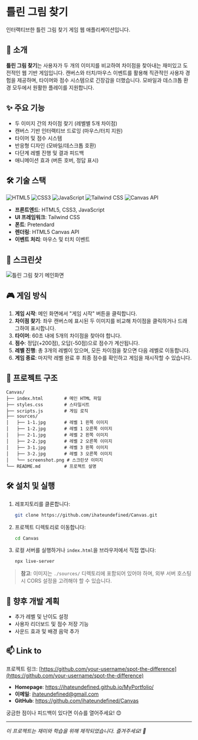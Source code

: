 # 틀린 그림 찾기

인터랙티브한 틀린 그림 찾기 게임 웹 애플리케이션입니다.

## 📌 소개

**틀린 그림 찾기**는 사용자가 두 개의 이미지를 비교하여 차이점을 찾아내는 재미있고 도전적인 웹 기반 게임입니다. 캔버스와 터치/마우스 이벤트를 활용해 직관적인 사용자 경험을 제공하며, 타이머와 점수 시스템으로 긴장감을 더했습니다. 모바일과 데스크톱 환경 모두에서 원활한 플레이를 지원합니다.

## ✨ 주요 기능

- 두 이미지 간의 차이점 찾기 (레벨별 5개 차이점)
- 캔버스 기반 인터랙티브 드로잉 (마우스/터치 지원)
- 타이머 및 점수 시스템
- 반응형 디자인 (모바일/데스크톱 호환)
- 다단계 레벨 진행 및 결과 피드백
- 애니메이션 효과 (버튼 호버, 정답 표시)

## 🛠️ 기술 스택

![HTML5](https://img.shields.io/badge/HTML5-E34F26?style=flat-square&logo=html5&logoColor=white)
![CSS3](https://img.shields.io/badge/CSS3-1572B6?style=flat-square&logo=css3&logoColor=white)
![JavaScript](https://img.shields.io/badge/JavaScript-F7DF1E?style=flat-square&logo=javascript&logoColor=black)
![Tailwind CSS](https://img.shields.io/badge/Tailwind_CSS-38B2AC?style=flat-square&logo=tailwind-css&logoColor=white)
![Canvas API](https://img.shields.io/badge/Canvas_API-000000?style=flat-square&logo=html5&logoColor=white)

- **프론트엔드**: HTML5, CSS3, JavaScript
- **UI 프레임워크**: Tailwind CSS
- **폰트**: Pretendard
- **렌더링**: HTML5 Canvas API
- **이벤트 처리**: 마우스 및 터치 이벤트

## 📸 스크린샷

![틀린 그림 찾기 메인화면](./sources/screenshot.png)

## 🎮 게임 방식

1. **게임 시작**: 메인 화면에서 "게임 시작" 버튼을 클릭합니다.
2. **차이점 찾기**: 좌우 캔버스에 표시된 두 이미지를 비교해 차이점을 클릭하거나 드래그하여 표시합니다.
3. **타이머**: 60초 내에 5개의 차이점을 찾아야 합니다.
4. **점수**: 정답(+200점), 오답(-50점)으로 점수가 계산됩니다.
5. **레벨 진행**: 총 3개의 레벨이 있으며, 모든 차이점을 찾으면 다음 레벨로 이동합니다.
6. **게임 종료**: 마지막 레벨 완료 후 최종 점수를 확인하고 게임을 재시작할 수 있습니다.

## 📝 프로젝트 구조

```
Canvas/
├── index.html        # 메인 HTML 파일
├── styles.css        # 스타일시트
├── scripts.js        # 게임 로직
├── sources/ 
│   ├── 1-1.jpg       # 레벨 1 왼쪽 이미지
│   ├── 1-2.jpg       # 레벨 1 오른쪽 이미지
│   ├── 2-1.jpg       # 레벨 2 왼쪽 이미지
│   ├── 2-2.jpg       # 레벨 2 오른쪽 이미지
│   ├── 3-1.jpg       # 레벨 3 왼쪽 이미지
│   ├── 3-2.jpg       # 레벨 3 오른쪽 이미지
│   └── screenshot.png # 스크린샷 이미지
└── README.md         # 프로젝트 설명
```

## 🛠️ 설치 및 실행

1. 레포지토리를 클론합니다:
   ```bash
   git clone https://github.com/ihateundefined/Canvas.git
   ```
2. 프로젝트 디렉토리로 이동합니다:
   ```bash
   cd Canvas
   ```
3. 로컬 서버를 실행하거나 `index.html`을 브라우저에서 직접 엽니다:
   ```bash
   npx live-server
   ```

> **참고**: 이미지는 `./sources/` 디렉토리에 포함되어 있어야 하며, 외부 서버 호스팅 시 CORS 설정을 고려해야 할 수 있습니다.

## 🔮 향후 개발 계획

- 추가 레벨 및 난이도 설정
- 사용자 리더보드 및 점수 저장 기능
- 사운드 효과 및 배경 음악 추가

## 📫 Link to

프로젝트 링크: [https://github.com/your-username/spot-the-difference](https://github.com/your-username/spot-the-difference)

- **Homepage**: https://ihateundefined.github.io/MyPortfolio/
- **이메일**: ihateundefined@gmail.com
- **GitHub**: https://github.com/ihateundefined/Canvas

궁금한 점이나 피드백이 있다면 이슈를 열어주세요! 😊

---

*이 프로젝트는 재미와 학습을 위해 제작되었습니다. 즐겨주세요! 🎉*
